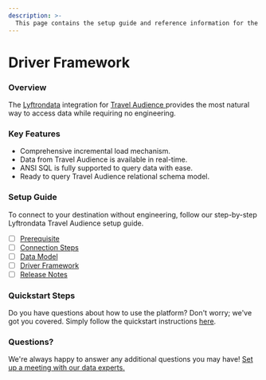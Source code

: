 ```yaml
---
description: >-
  This page contains the setup guide and reference information for the Travel Audience source connector.
---
```


# Driver Framework

### Overview

The [Lyftrondata](https://www.lyftrondata.com/) integration for [Travel Audience](https://www.lyftrondata.com/integration/travel-audience/)[ ](https://www.lyftrondata.com/integration/travel-audience/)provides the most natural way to access data while requiring no engineering.

### Key Features

* Comprehensive incremental load mechanism.
* Data from Travel Audience is available in real-time.&#x20;
* ANSI SQL is fully supported to query data with ease.
* Ready to query Travel Audience relational schema model.

### Setup Guide

To connect to your destination without engineering, follow our step-by-step Lyftrondata Travel Audience setup guide.

* [ ] [Prerequisite](../../marketing-analytics/travel-audience/prerequisite.md)
* [ ] [Connection Steps](../../marketing-analytics/travel-audience/connection-steps.md)
* [ ] [Data Model](../../marketing-analytics/travel-audience/data-model/)
* [ ] [Driver Framework](../../marketing-analytics/travel-audience/driver-framework/)
* [ ] [Release Notes](../../marketing-analytics/travel-audience/release-notes.md)

### Quickstart Steps

Do you have questions about how to use the platform? Don't worry; we've got you covered. Simply follow the quickstart instructions [here](../../../quickstart-steps.md).

### Questions? <a href="#questions" id="questions"></a>

We're always happy to answer any additional questions you may have! [Set up a meeting with our data experts.](https://www.lyftrondata.com/book-a-meeting/)


